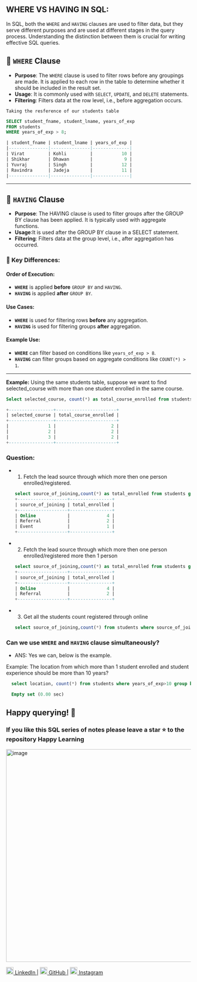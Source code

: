 ## WHERE VS HAVING IN SQL:

In SQL, both the `WHERE` and `HAVING` clauses are used to filter data, but they serve different purposes and are used at different stages in the query process. Understanding the distinction between them is crucial for writing effective SQL queries.


## 📍 `WHERE` Clause

- **Purpose**: The `WHERE` clause is used to filter rows before any groupings are made. It is applied to each row in the table to determine whether it should be included in the result set.
- **Usage**: It is commonly used with `SELECT`, `UPDATE`, and `DELETE` statements.
- **Filtering**: Filters data at the row level, i.e., before aggregation occurs.

```Taking the resference of our students table```
```sql
SELECT student_fname, student_lname, years_of_exp
FROM students
WHERE years_of_exp > 8;

| student_fname | student_lname | years_of_exp |
|---------------|---------------|--------------|
| Virat         | Kohli         |           10 |
| Shikhar       | Dhawan        |            9 |
| Yuvraj        | Singh         |           12 |
| Ravindra      | Jadeja        |           11 |
|---------------|---------------|--------------|
```
---

## 📍 `HAVING` Clause
- **Purpose**: The HAVING clause is used to filter groups after the GROUP BY clause has been applied. It is typically used with aggregate functions.
- **Usage**:It is used after the GROUP BY clause in a SELECT statement.
- **Filtering**: Filters data at the group level, i.e., after aggregation has occurred.
### 🔑 Key Differences:

#### Order of Execution:
- **`WHERE`** is applied **before** `GROUP BY` and `HAVING`.
- **`HAVING`** is applied **after** `GROUP BY`.

#### Use Cases:
- **`WHERE`** is used for filtering rows **before** any aggregation.
- **`HAVING`** is used for filtering groups **after** aggregation.

#### Example Use:
- **`WHERE`** can filter based on conditions like `years_of_exp > 8`.
- **`HAVING`** can filter groups based on aggregate conditions like `COUNT(*) > 1`.

---

**Example:** Using the same students table, suppose we want to find selected_course with more than one student enrolled in the same course.
```sql
Select selected_course, count(*) as total_course_enrolled from students group by selected_course having count(*)>1;

+-----------------+-----------------------+
| selected_course | total_course_enrolled |
+-----------------+-----------------------+
|               1 |                     2 |
|               2 |                     2 |
|               3 |                     2 |
+-----------------+-----------------------+
```

### Question:
- 1. Fetch the lead source through which more then one person enrolled/registered.
  ```sql
  select source_of_joining,count(*) as total_enrolled from students group by source_of_joining;
  +-------------------+----------------+
  | source_of_joining | total_enrolled |
  +-------------------+----------------+
  | Online            |              4 |
  | Referral          |              2 |
  | Event             |              1 |
  +-------------------+----------------+
  ```

- 2. Fetch the lead source through which more then one person enrolled/registered more then 1 person
  ```sql
  select source_of_joining,count(*) as total_enrolled from students group by source_of_joining having total_enrolled>1;
  +-------------------+----------------+
  | source_of_joining | total_enrolled |
  +-------------------+----------------+
  | Online            |              4 |
  | Referral          |              2 |
  +-------------------+----------------+
  ```

- 3. Get all the students count registered through online 
  ```sql
  select source_of_joining,count(*) from students where source_of_joining = 'Online' group by source_of_joining;
  ```

### Can we use `WHERE` and `HAVING` clause simultaneously?
- ANS: Yes we can, below is the example.

Example: The location from which more than 1 student enrolled and student experience should be more than 10 years?

```sql
  select location, count(*) from students where years_of_exp>10 group by location having count(*)>1;

  Empty set (0.00 sec)
```


Happy querying! 🎉
---
### If you like this SQL series of notes please leave a star ⭐ to the repository Happy Learning 
<img width="579" alt="image" src="https://github.com/user-attachments/assets/dd0ba111-f39c-4f4b-ae38-5ac30af30db9">
<p align="left">
    <a href="https://www.linkedin.com/in/praveennitk/">
        <img src="https://cdn-icons-png.flaticon.com/512/174/174857.png" width="20" alt="LinkedIn"> LinkedIn
    </a> |
    <a href="https://github.com/praveenkumarsrivas">
        <img src="https://cdn-icons-png.flaticon.com/512/25/25231.png" width="20" alt="GitHub"> GitHub
    </a> |
    <a href="https://www.instagram.com/me_prvn/">
        <img src="https://cdn-icons-png.flaticon.com/512/174/174855.png" width="20" alt="Instagram"> Instagram
    </a>
</p>

